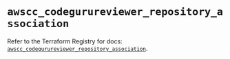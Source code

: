 # `awscc_codegurureviewer_repository_association`

Refer to the Terraform Registry for docs: [`awscc_codegurureviewer_repository_association`](https://registry.terraform.io/providers/hashicorp/awscc/0.70.0/docs/resources/codegurureviewer_repository_association).
